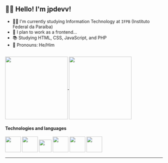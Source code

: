 <link rel="stylesheet" type='text/css' href="https://cdn.jsdelivr.net/gh/devicons/devicon@latest/devicon.min.css" /> 

## 👨‍💻 Hello! I'm jpdevv!

- 👨‍🎓 I'm currently studying Information Technology at `IFPB` (Instituto Federal da Paraíba)
- 💼 I plan to work as a frontend...
- 📚 Studying HTML, CSS, JavaScript, and PHP
- 👦 Pronouns: He/Him

##

<a href="https://github.com/jpdevv/" display="flex">
  <img height=200 align="center" src="https://github-readme-stats.vercel.app/api?username=jpdevv&theme=dark" />
</a>

<a href="https://github.com/jpdevv/" display="flex">
  <img height=200 align="center" src="https://github-readme-stats.vercel.app/api/top-langs?username=jpdevv&layout=compact&langs_count=8&card_width=320&theme=dark" />
</a>

#### Technologies and languages

<div class="tech" text-align="center">
    <img src="https://cdn.jsdelivr.net/gh/devicons/devicon@latest/icons/html5/html5-original-wordmark.svg" heigth="50" width="50" />
    <img src="https://cdn.jsdelivr.net/gh/devicons/devicon@latest/icons/css3/css3-original-wordmark.svg" heigth="50" width="50" />
    <img src="https://cdn.jsdelivr.net/gh/devicons/devicon@latest/icons/javascript/javascript-original.svg" heigth="40" width="40" />
    <img src="https://cdn.jsdelivr.net/gh/devicons/devicon@latest/icons/java/java-original-wordmark.svg" heigth="50" width="50" />
    <img src="https://cdn.jsdelivr.net/gh/devicons/devicon@latest/icons/php/php-original.svg" heigth="50" width="50" />
    <img src="https://cdn.jsdelivr.net/gh/devicons/devicon@latest/icons/python/python-original-wordmark.svg" heigth="50" width="50" />
</div>

<hr>
